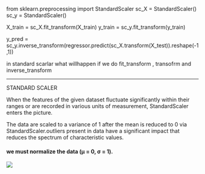 from sklearn.preprocessing import StandardScaler
sc_X = StandardScaler()
sc_y = StandardScaler()


X_train = sc_X.fit_transform(X_train)
y_train = sc_y.fit_transform(y_train)

y_pred = sc_y.inverse_transform(regressor.predict(sc_X.transform(X_test)).reshape(-1,1))

in standard scarlar what willhappen if we do fit_transform , transofrm and inverse_transform 

---

STANDARD SCALER

When the features of the given dataset fluctuate significantly within their ranges or are recorded in various units of measurement, StandardScaler enters the picture.

The data are scaled to a variance of 1 after the mean is reduced to 0 via StandardScaler.outliers present in data have a significant impact that reduces the spectrum of characteristic values.

#### we must normalize the data (µ = 0, σ = 1). 


![](../../../IMG20240809150759.jpg)





